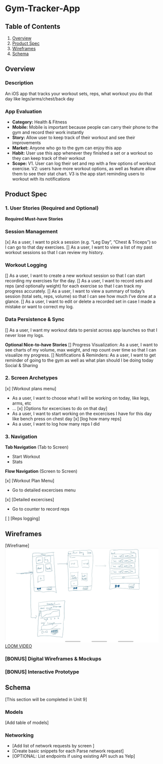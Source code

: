 # Gym-Tracker-App

## Table of Contents

1. [Overview](#Overview)
2. [Product Spec](#Product-Spec)
3. [Wireframes](#Wireframes)
4. [Schema](#Schema)

## Overview

### Description

An iOS app that tracks your workout sets, reps, what workout you do that day like legs/arms/chest/back day

### App Evaluation
- **Category:** Health & Fitness
- **Mobile:** Mobile is important because people can carry their phone to the gym and record their work instantly
- **Story:** Allow user to keep track of their workout and see their improvements
- **Market:** Anyone who go to the gym can enjoy this app
- **Habit:** User use this app whenever they finished a set or a workout so they can keep track of their workout
- **Scope:** V1. User can log their set and rep with a few options of workout exercise. V2: users have more workout options, as well as feature allow them to see their stat chart. V3 is the app start reminding users to workout with its notifications

## Product Spec

### 1. User Stories (Required and Optional)

**Required Must-have Stories**

### Session Management
[x] As a user, I want to pick a session (e.g. “Leg Day”, “Chest & Triceps”) so I can go to that day exercises.
[] As a user, I want to view a list of my past workout sessions so that I can review my history.
### Workout Logging
[] As a user, I want to create a new workout session so that I can start recording my exercises for the day.
[] As a user, I want to record sets and reps (and optionally weight) for each exercise so that I can track my progress accurately.
[] As a user, I want to view a summary of today’s session (total sets, reps, volume) so that I can see how much I’ve done at a glance.
[] As a user, I want to edit or delete a recorded set in case I made a mistake or want to correct my log.
### Data Persistence & Sync
[] As a user, I want my workout data to persist across app launches so that I never lose my logs.

**Optional Nice-to-have Stories**
[] Progress Visualization: As a user, I want to see charts of my volume, max weight, and rep count over time so that I can visualize my progress.
[] Notifications & Reminders: As a user, I want to get reminder of going to the gym as well as what plan should I be doing today
Social & Sharing



### 2. Screen Archetypes

[x] [Workout plans menu]
* As a user, I want to choose what I will be working on today, like legs, arms, etc
* ...
[x] [Options for excercises to do on that day]
* As a user, I want to start working on the excercises I have for this day like bench press on chest day
[x] [log how many reps]
* As a user, I want to log how many reps I did
### 3. Navigation

**Tab Navigation** (Tab to Screen)

* Start Workout
* Stats


**Flow Navigation** (Screen to Screen)

[x] [Workout Plan Menu]
* Go to detailed excercises menu

[x] [Detailed excercises]
* Go to counter to record reps

[ ] [Reps logging]
## Wireframes

[Wireframe]
<img src="Screenshot_20250805_130909_OneNote.jpg" width=600>
[LOOM VIDEO](https://www.loom.com/share/ae801053bf4042529209cc26a43b9c41?sid=20c02443-7649-493a-9b14-c8c75b75c15e)

### [BONUS] Digital Wireframes & Mockups

### [BONUS] Interactive Prototype

## Schema 

[This section will be completed in Unit 9]

### Models

[Add table of models]

### Networking

- [Add list of network requests by screen ]
- [Create basic snippets for each Parse network request]
- [OPTIONAL: List endpoints if using existing API such as Yelp]
